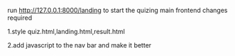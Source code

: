 




run http://127.0.0.1:8000/landing to start the quizing
main frontend changes required

1.style quiz.html,landing.html,result.html

2.add javascript to the nav bar and make it better
